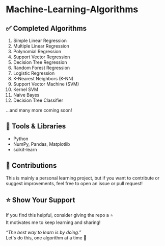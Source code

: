 # Machine-Learning-Algorithms

## ✅ Completed Algorithms

1. Simple Linear Regression
2. Multiple Linear Regression
3. Polynomial Regression
4. Support Vector Regression
5. Decision Tree Regression
6. Random Forest Regression
7. Logistic Regression
8. K-Nearest Neighbors (K-NN)
9. Support Vector Machine (SVM)
10. Kernel SVM
11. Naive Bayes
12. Decision Tree Classifier
 
...and many more coming soon!

## 🧰 Tools & Libraries

- Python
- NumPy, Pandas, Matplotlib
- scikit-learn

## 🤝 Contributions

This is mainly a personal learning project, but if you want to contribute or suggest improvements, feel free to open an issue or pull request!

## ⭐️ Show Your Support

If you find this helpful, consider giving the repo a ⭐️  
It motivates me to keep learning and sharing!


_“The best way to learn is by doing.”_  
Let's do this, one algorithm at a time 💪
